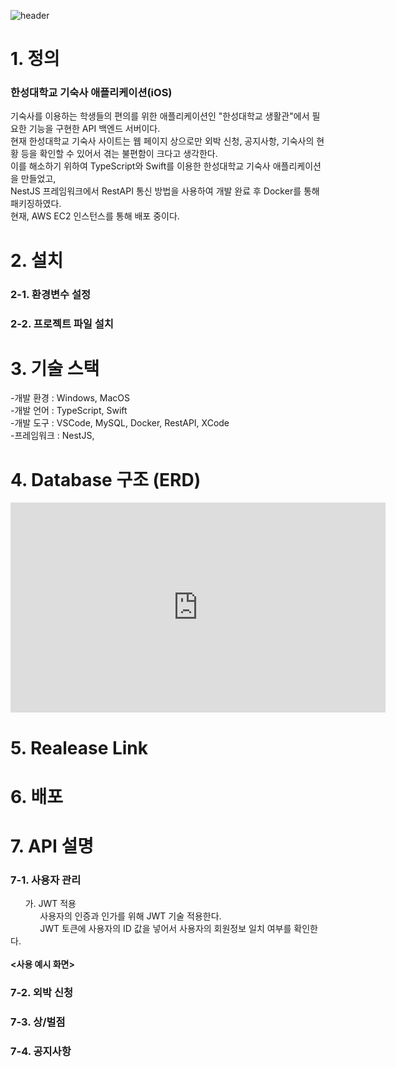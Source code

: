 ![header](https://capsule-render.vercel.app/api?type=waving&color=gradient&customColorList=10&height=200&text=HausungDomitory-Backend&fontSize=50&animation=twinkling&fontAlign=58&fontAlignY=36)

# 1. 정의
### 한성대학교 기숙사 애플리케이션(iOS)
기숙사를 이용하는 학생들의 편의를 위한 애플리케이션인 "한성대학교 생활관"에서 필요한 기능을 구현한 API 백엔드 서버이다. </br>
현재 한성대학교 기숙사 사이트는 웹 페이지 상으로만 외박 신청, 공지사항, 기숙사의 현황 등을 확인할 수 있어서 겪는 불편함이 크다고 생각한다. </br>
이를 해소하기 위하여 TypeScript와 Swift를 이용한 한성대학교 기숙사 애플리케이션을 만들었고, </br>
NestJS 프레임워크에서 RestAPI 통신 방법을 사용하여 개발 완료 후 Docker를 통해 패키징하였다. </br>
현재, AWS EC2 인스턴스를 통해 배포 중이다.

# 2. 설치
### 2-1. 환경변수 설정

### 2-2. 프로젝트 파일 설치

# 3. 기술 스택

-개발 환경 : Windows, MacOS </br>
-개발 언어 : TypeScript, Swift <br>
-개발 도구 : VSCode, MySQL, Docker, RestAPI, XCode </br>
-프레임워크 : NestJS, </br>

# 4. Database 구조 (ERD)
<iframe width="600" height="336" src="https://www.erdcloud.com/p/bxx5QiPqPuskeyPJQ" frameborder="0" allowfullscreen></iframe>

# 5. Realease Link

# 6. 배포

# 7. API 설명
### 7-1. 사용자 관리
&nbsp;&nbsp;&nbsp;&nbsp;&nbsp;&nbsp;가. JWT 적용   
&nbsp;&nbsp;&nbsp;&nbsp;&nbsp;&nbsp;&nbsp;&nbsp;&nbsp;&nbsp;&nbsp;&nbsp;사용자의 인증과 인가를 위해 JWT 기술 적용한다.   
&nbsp;&nbsp;&nbsp;&nbsp;&nbsp;&nbsp;&nbsp;&nbsp;&nbsp;&nbsp;&nbsp;&nbsp;JWT 토큰에 사용자의 ID 값을 넣어서 사용자의 회원정보 일치 여부를 확인한다. </br></br>
__<사용 예시 화면>__ 

### 7-2. 외박 신청

### 7-3. 상/벌점

### 7-4. 공지사항
